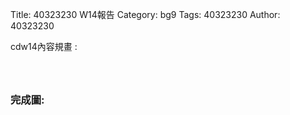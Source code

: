 Title: 40323230 W14報告
Category: bg9
Tags: 40323230
Author: 40323230

cdw14內容規畫 :  
<!-- PELICAN_END_SUMMARY -->
<h3></h3>
<br/>
<h3>完成圖:</h3>
<br/>
<img src="">
